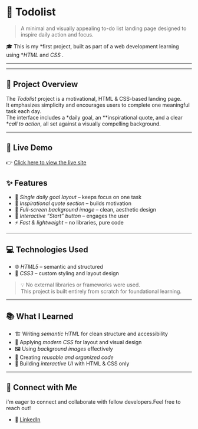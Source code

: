 # 📝 Todolist

> A minimal and visually appealing to-do list landing page designed to inspire daily action and focus.

🎓 This is my *first project, built as part of a web development learning  using **HTML* and *CSS* .

---
---

## 📌 Project Overview

The *Todolist* project is a motivational, HTML & CSS-based landing page.  
It emphasizes simplicity and encourages users to complete one meaningful task each day.  
The interface includes a *daily goal, an **inspirational quote, and a clear **call to action*, all set against a visually compelling background.

---

## 🚀 Live Demo

👉 [Click here to view the live site](https://aishwarya152.github.io/Todo-list/)


## ✨ Features

- 🎯 *Single daily goal layout* – keeps focus on one task
- 💬 *Inspirational quote section* – builds motivation
- 🌄 *Full-screen background image* – clean, aesthetic design
- 🔘 *Interactive “Start” button* – engages the user
- ⚡ *Fast & lightweight* – no libraries, pure code

---

## 💻 Technologies Used

- 🌐 *HTML5* – semantic and structured
- 🎨 *CSS3* – custom styling and layout design

> 💡 No external libraries or frameworks were used.  
This project is built entirely from scratch for foundational learning.

---

## 📚 What I Learned

- 🏗 Writing *semantic HTML* for clean structure and accessibility
- 🎨 Applying *modern CSS* for layout and visual design
- 🖼 Using *background images* effectively
- 🧠 Creating *reusable and organized code*
- 🧩 Building *interactive UI* with HTML & CSS only

---

## 🤝 Connect with Me

i'm eager to connect and collaborate with fellow developers.Feel free to reach out!
- 💼 [LinkedIn](in/aishwarya-chinagundi-21a341356)
